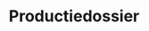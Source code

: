 ---
layout   : index
permalink: index.html
# Custom Page Variables
# ─────────────────────
title: Productiedossier
---